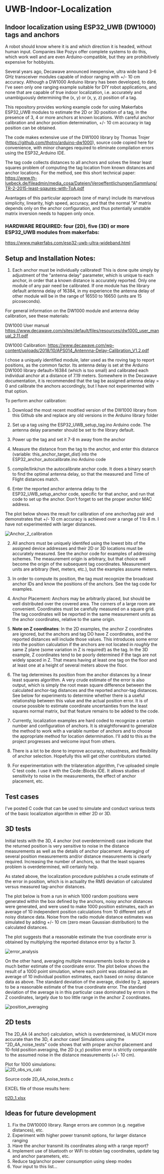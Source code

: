 # UWB-Indoor-Localization

## Indoor localization using ESP32_UWB (DW1000) tags and anchors

A robot should know where it is and which direction it is headed, without human input. Companies like Pozyx offer complete systems to do this, which work well and are even Arduino-compatible, but they are prohibitively expensive for hobbyists.

Several years ago, Decawave announced inexpensive, ultra wide band 3-6 GHz transceiver modules capable of indoor ranging with +/- 10 cm accuracy. Although a DW1000 Arduino library has been developed, to date, I’ve seen only one ranging example suitable for DIY robot applications, and none that are capable of true indoor localization, i.e. accurately and unambiguously determining the (x, y) or (x, y, z) position of a tag.

This repository provides working example code for using Makerfabs ESP32_UWB modules to estimate the 2D or 3D position of a tag, in the presence of 3, 4 or more anchors at known locations. With careful anchor calibration and anchor position determination, +/- 10 cm accuracy in tag position can be obtained.

The code makes extensive use of the DW1000 library by Thomas Trojer (https://github.com/thotro/arduino-dw1000), source code copied here for convenience, with
minor changes required to eliminate compilation errors using the ESP32_Arduino IDE.

The tag code collects distances to all anchors and solves the linear least squares problem of computing the tag location from known distances and anchor locations. For the method, see this short technical paper: https://www.th-luebeck.de/fileadmin/media_cosa/Dateien/Veroeffentlichungen/Sammlung/TR-2-2015-least-sqaures-with-ToA.pdf

Avantages of this particular approach (one of many) include its marvelous simplicity, linearity, high speed, accuracy, and that the normal "A" matrix depends only on the anchor configuration, and thus potentially unstable matrix inversion needs to happen only once.

### HARDWARE REQUIRED: four (2D), five (3D) or more ESP32_UWB modules from makerfabs:
https://www.makerfabs.com/esp32-uwb-ultra-wideband.html


## Setup and Installation Notes:  

1. Each anchor must be individually calibrated!  This is done quite simply by adjustment of the "antenna delay" parameter, which is unique to each anchor, in order that a known distance is accurately reported. Only one module of any pair need be calibrated. If one module has the library default antenna delay of 16384, in my experience the antenna delay of other module will be in the range of 16550 to 16650 (units are 15 picoseconds).

For general information on the DW1000 module and antenna delay calibration, see these materials:

DW1000 User manual https://www.decawave.com/sites/default/files/resources/dw1000_user_manual_2.11.pdf

DW1000 Calibration: https://www.decawave.com/wp-content/uploads/2018/10/APS014_Antennna-Delay-Calibration_V1.2.pdf

I chose a uniquely identified module, later used as the roving tag to report positions, as the common factor. Its antenna delay is set at the Arduino DW1000 library default=16384 (which is too small) and calibrated each individual anchor at a distance of 7.19 meters. Somewhere in the Decawave documentation, it is recommended that the tag be assigned antenna delay = 0 and calibrate the anchors accordingly, but I have not experimented with that option.

To perform anchor calibration:

1) Download the most recent modified version of the DW1000 library from this Github site and replace any old versions in the Arduino library folder

2) Set up a tag using the ESP32_UWB_setup_tag.ino Arduino code. The antenna delay parameter should be set to the library default.

3) Power up the tag and set it 7-8 m away from the anchor

3) Measure the distance from the tag to the anchor, and enter this distance (variable: this_anchor_target_dist) into the ESP32_anchor_autocalibrate.ino Arduino code

4) compile/link/run the autocalibrate anchor code. It does a binary search to find the optimal antenna delay, so that the measured and Time of Flight distances match.

5) Enter the reported anchor antenna delay to the ESP32_UWB_setup_anchor code, specific for that anchor, and run that code to set up the anchor. Don't forget to set the proper anchor MAC address.

The plot below shows the result for calibration of one anchor/tag pair and demonstrates that +/- 10 cm accuracy is achieved over a range of 1 to 8 m. I have not experimented with larger distances.

![Anchor_2_calibration](https://user-images.githubusercontent.com/5509037/151675622-8fdc3bac-088d-49b5-a4bf-96fc753d4aa2.PNG)

2. All anchors must be uniquely identifed using the lowest bits of the assigned device addresses and their 2D or 3D locations must be accurately measured. See the anchor code for examples of addressing schemes. The measurement origin is arbitrary, but that choice will become the origin of the subsequent tag coordinates.  Measurement units are arbitrary (feet, meters, etc.), but the examples assume meters.
 
4. In order to compute its position, the tag must recognize the broadcast anchor IDs and know the positions of the anchors. See the tag code for examples.

4. Anchor Placement: Anchors may be arbitrarily placed, but should be well distributed over the covered area. The corners of a large room are convenient. Coordinates must be carefully measured on a square grid. The tag coordinates will be reported in the same measurement units as the anchor coordinates, relative to the same origin. 
 
5. **Note on Z coordinates**:  In the 2D examples, the anchor Z coordinates are ignored, but the anchors and tag DO have Z coordinates, and the reported distances will include those values. This introduces some error into the position calculation if the anchors are not located in *roughly* the same Z plane (some variation in Z is required!) as the tag. In the 3D example, Z coordinates tend to be poorly determined if the tags are not widely spaced in Z. That means having at least one tag on the floor and at least one at a height of several meters above the floor.

6. The tag determines its position from the anchor distances by a linear least squares algorithm. A very crude estimate of the error is also output, which is simply the root mean square difference between the calculated anchor-tag distances and the reported anchor-tag distances. See below for experiments to determine whether there is a useful relationship between this value and the actual position error. It is of course possible to estimate coordinate uncertainties from the least squares normal matrix, but that feature remains to be added to the code.

6. Currently, localization examples are hard coded to recognize a certain number and configuration of anchors. It is straightforward to generalize the method
to work with a variable number of anchors and to choose the appropriate method for location determination. I'll add to this as the project progresses and welcome input from others.

7. There is a lot to be done to improve accuracy, robustness, and flexibility of anchor selection. Hopefully this will get other contributors started.

8. For experimentation with the trilateration algorithm, I've uploaded simple C test code. I use it with the Code::Blocks IDE. It allows studies of sensitivity to noise in the measurements, the effect of anchor placement, etc.

## Test cases

I've posted C code that can be used to simulate and conduct various tests of the basic localization algorithm in either 2D or 3D.

## 3D tests

Initial tests with the 3D, 4 anchor (not overdetermined) case indicate that the returned position is very sensitive to noise in the distance measurements as well as the details of anchor placement.  Averaging of several position measurements and/or distance measurements is clearly required. Increasing the number of anchors, so that the least squares problem is overdetermined, will certainly help.  

As stated above, the localization procedure publishes a crude estimate of the error in position, which is in actuality the RMS deviation of calculated versus measured tag-anchor distances.

The plot below is from a run in which 1000 random positions were generated within the box defined by the anchors, noisy anchor distances were generated, and were used to make 1000 position estimates, each an average of 10 independent position calculations from 10 different sets of noisy distance data. Noise from the radio module distance estimates was simulated by adding +/- 10 cm (zero mean Gaussian distribution) to the calculated distances.  

The plot suggests that a reasonable estimate the true coordinate error is obtained by multiplying the reported distance error by a factor 3.

![error_analysis](https://user-images.githubusercontent.com/5509037/152608604-b8ad3b52-d900-421b-a4cb-7c2bc54b87d2.PNG)

On the other hand, averaging multiple measurements looks to provide a much better estimate of the coordinate error. The plot below shows the result of a 1000 point simulation, where each point was obtained as an average of 10 individual position estimates, each based on noisy distance data as above. The standard deviation of the average, divided by 2, appears to be a reasonable estimate of the true coordinate error. The standard deviation of the average is in this particular case dominated by errors in the Z coordinates, largely due to too little range in the anchor Z coordinates.

![position_averaging](https://user-images.githubusercontent.com/5509037/152617681-fb00e5b7-99f0-4a1d-b684-ae8821c010f5.PNG)

## 2D tests

The 2D_4A (4 anchor) calculation, which is overdetermined, is MUCH more accurate than the 3D, 4 anchor case!  Simulations using the "2D_4A_noise_tests" code shows that with proper anchor placement and 10-fold position averaging, the 2D (x,y) position error is strictly comparable to the assumed noise in the distance measurements (+/- 10 cm). 

Plot for 1000 simulations:  
![2D_obs_vs_calc](https://user-images.githubusercontent.com/5509037/152667662-15a8966c-72c4-439f-ab07-ac3df539ddba.PNG)

Source code 2D_4A_noise_tests.c

EXCEL file of those results here:

[tl2D_1.xlsx](https://github.com/jremington/UWB-Indoor-Localization_Arduino/files/8009421/tl2D_1.xlsx)


## Ideas for future development

1. Fix the DW10000 library. Range errors are common (e.g. negative distances), etc.
2. Experiment with higher power transmit options, for larger distance ranging
3. Have the anchor transmit its coordinates along with a range report?
4. Implement use of bluetooth or WiFi to obtain tag coordinates, update tag and anchor parameters, etc.
5. Reduce tag/anchor power consumption using sleep modes
6. Your input to this list...
